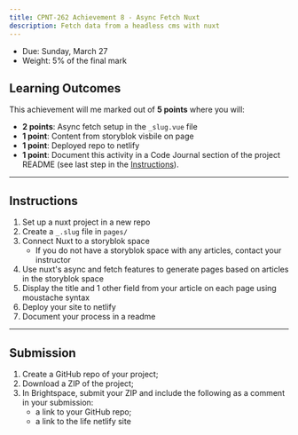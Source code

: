 ```yaml
---
title: CPNT-262 Achievement 8 - Async Fetch Nuxt
description: Fetch data from a headless cms with nuxt
---
```


- Due: Sunday, March 27
- Weight: 5% of the final mark

## Learning Outcomes

This achievement will me marked out of **5 points** where you will:

- **2 points**: Async fetch setup in the `_slug.vue` file
- **1 point**: Content from storyblok visbile on page
- **1 point**: Deployed repo to netlify
- **1 point**: Document this activity in a Code Journal section of the project README (see last step in the [Instructions](#instructions)).

---

## Instructions

1. Set up a nuxt project in a new repo
2. Create a `_.slug` file in `pages/`
3. Connect Nuxt to a storyblok space
   - If you do not have a storyblok space with any articles, contact your instructor
4. Use nuxt's async and fetch features to generate pages based on articles in the storyblok space
5. Display the title and 1 other field from your article on each page using moustache syntax
6. Deploy your site to netlify
7. Document your process in a readme

---

## Submission

1. Create a GitHub repo of your project;
2. Download a ZIP of the project;
3. In Brightspace, submit your ZIP and include the following as a comment in your submission:
   - a link to your GitHub repo;
   - a link to the life netlify site

